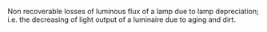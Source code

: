 Non recoverable losses of luminous flux of a lamp due to lamp depreciation; i.e. the decreasing of light output of a luminaire due to aging and dirt.